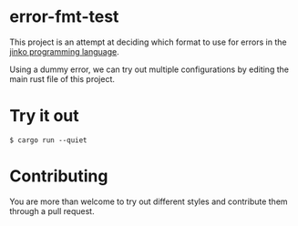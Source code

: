 # error-fmt-test

This project is an attempt at deciding which format to use for errors in the
[jinko programming language](https://github.com/jinko-core/jinko).

Using a dummy error, we can try out multiple configurations by editing the main
rust file of this project.

# Try it out

`$ cargo run --quiet`

# Contributing

You are more than welcome to try out different styles and contribute them
through a pull request.
